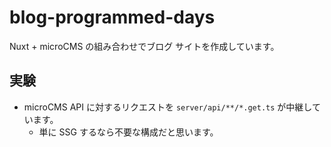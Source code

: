 # blog-programmed-days

Nuxt + microCMS の組み合わせでブログ サイトを作成しています。

## 実験

* microCMS API に対するリクエストを `server/api/**/*.get.ts` が中継しています。
    - 単に SSG するなら不要な構成だと思います。
